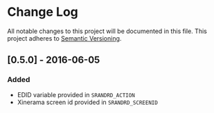 # Change Log
All notable changes to this project will be documented in this file.
This project adheres to [Semantic Versioning](http://semver.org/).

## [0.5.0] - 2016-06-05
### Added
- EDID variable provided in `SRANDRD_ACTION`
- Xinerama screen id provided in `SRANDRD_SCREENID`
